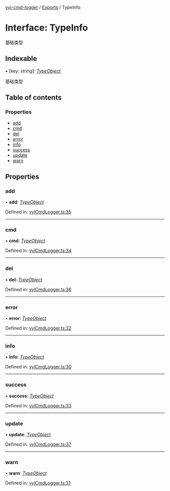 [yyl-cmd-logger](../README.md) / [Exports](../modules.md) / TypeInfo

# Interface: TypeInfo

基础类型

## Indexable

▪ [key: *string*]: [*TypeObject*](typeobject.md)

基础类型

## Table of contents

### Properties

- [add](typeinfo.md#add)
- [cmd](typeinfo.md#cmd)
- [del](typeinfo.md#del)
- [error](typeinfo.md#error)
- [info](typeinfo.md#info)
- [success](typeinfo.md#success)
- [update](typeinfo.md#update)
- [warn](typeinfo.md#warn)

## Properties

### add

• **add**: [*TypeObject*](typeobject.md)

Defined in: [yylCmdLogger.ts:35](https://github.com/yyl-team/yyl-cmd-logger/blob/7328353/src/yylCmdLogger.ts#L35)

___

### cmd

• **cmd**: [*TypeObject*](typeobject.md)

Defined in: [yylCmdLogger.ts:34](https://github.com/yyl-team/yyl-cmd-logger/blob/7328353/src/yylCmdLogger.ts#L34)

___

### del

• **del**: [*TypeObject*](typeobject.md)

Defined in: [yylCmdLogger.ts:36](https://github.com/yyl-team/yyl-cmd-logger/blob/7328353/src/yylCmdLogger.ts#L36)

___

### error

• **error**: [*TypeObject*](typeobject.md)

Defined in: [yylCmdLogger.ts:32](https://github.com/yyl-team/yyl-cmd-logger/blob/7328353/src/yylCmdLogger.ts#L32)

___

### info

• **info**: [*TypeObject*](typeobject.md)

Defined in: [yylCmdLogger.ts:30](https://github.com/yyl-team/yyl-cmd-logger/blob/7328353/src/yylCmdLogger.ts#L30)

___

### success

• **success**: [*TypeObject*](typeobject.md)

Defined in: [yylCmdLogger.ts:33](https://github.com/yyl-team/yyl-cmd-logger/blob/7328353/src/yylCmdLogger.ts#L33)

___

### update

• **update**: [*TypeObject*](typeobject.md)

Defined in: [yylCmdLogger.ts:37](https://github.com/yyl-team/yyl-cmd-logger/blob/7328353/src/yylCmdLogger.ts#L37)

___

### warn

• **warn**: [*TypeObject*](typeobject.md)

Defined in: [yylCmdLogger.ts:31](https://github.com/yyl-team/yyl-cmd-logger/blob/7328353/src/yylCmdLogger.ts#L31)
